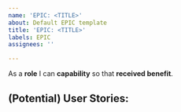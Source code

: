 ```yaml
---
name: 'EPIC: <TITLE>'
about: Default EPIC template
title: 'EPIC: <TITLE>'
labels: EPIC
assignees: ''

---
```


As a **role** I can **capability** so that **received benefit**.

(Potential) User Stories:
-
